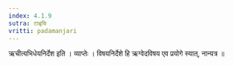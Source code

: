 ```yaml
---
index: 4.1.9
sutra: टाबृचि
vritti: padamanjari
---
```


 ऋचीत्यभिधेयनिर्देश इति । व्याप्तेः । विषयनिर्देशे हि ऋग्वेदविषय एव प्रयोगे स्यात्, नान्यत्र ॥